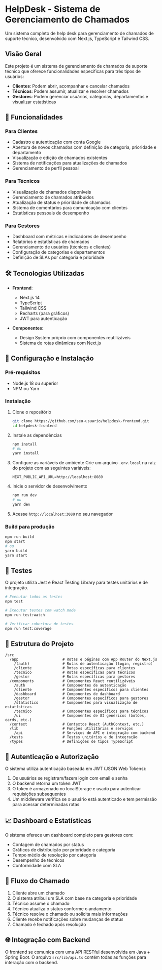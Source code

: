 # HelpDesk - Sistema de Gerenciamento de Chamados

Um sistema completo de help desk para gerenciamento de chamados de suporte técnico, desenvolvido com Next.js, TypeScript e Tailwind CSS.

## Visão Geral

Este projeto é um sistema de gerenciamento de chamados de suporte técnico que oferece funcionalidades específicas para três tipos de usuários:

- **Clientes**: Podem abrir, acompanhar e cancelar chamados
- **Técnicos**: Podem assumir, atualizar e resolver chamados
- **Gestores**: Podem gerenciar usuários, categorias, departamentos e visualizar estatísticas

## 🚀 Funcionalidades

### Para Clientes

- Cadastro e autenticação com conta Google
- Abertura de novos chamados com definição de categoria, prioridade e departamento
- Visualização e edição de chamados existentes
- Sistema de notificações para atualizações de chamados
- Gerenciamento de perfil pessoal

### Para Técnicos

- Visualização de chamados disponíveis
- Gerenciamento de chamados atribuídos
- Atualização de status e prioridade de chamados
- Sistema de comentários para comunicação com clientes
- Estatísticas pessoais de desempenho

### Para Gestores

- Dashboard com métricas e indicadores de desempenho
- Relatórios e estatísticas de chamados
- Gerenciamento de usuários (técnicos e clientes)
- Configuração de categorias e departamentos
- Definição de SLAs por categoria e prioridade

## 🛠️ Tecnologias Utilizadas

- **Frontend**:
  - Next.js 14
  - TypeScript
  - Tailwind CSS
  - Recharts (para gráficos)
  - JWT para autenticação

- **Componentes**:
  - Design System próprio com componentes reutilizáveis
  - Sistema de rotas dinâmicas com Next.js

## 🔧 Configuração e Instalação

### Pré-requisitos

- Node.js 18 ou superior
- NPM ou Yarn

### Instalação

1. Clone o repositório
   ```bash
   git clone https://github.com/seu-usuario/helpdesk-frontend.git
   cd helpdesk-frontend
   ```

2. Instale as dependências
   ```bash
   npm install
   # ou
   yarn install
   ```

3. Configure as variáveis de ambiente
   Crie um arquivo `.env.local` na raiz do projeto com as seguintes variáveis:
   ```
   NEXT_PUBLIC_API_URL=http://localhost:8080
   ```

4. Inicie o servidor de desenvolvimento
   ```bash
   npm run dev
   # ou
   yarn dev
   ```

5. Acesse `http://localhost:3000` no seu navegador

### Build para produção

```bash
npm run build
npm start
# ou
yarn build
yarn start
```

## 🧪 Testes

O projeto utiliza Jest e React Testing Library para testes unitários e de integração.

```bash
# Executar todos os testes
npm test

# Executar testes com watch mode
npm run test:watch

# Verificar cobertura de testes
npm run test:coverage
```

## 📂 Estrutura do Projeto

```
/src
  /app                    # Rotas e páginas com App Router do Next.js
    /(auth)               # Rotas de autenticação (login, registro)
    /cliente              # Rotas específicas para clientes
    /tecnico              # Rotas específicas para técnicos
    /gestor               # Rotas específicas para gestores
  /components             # Componentes React reutilizáveis
    /auth                 # Componentes de autenticação
    /cliente              # Componentes específicos para clientes
    /dashboard            # Componentes de dashboard
    /gestor               # Componentes específicos para gestores
    /statistics           # Componentes para visualização de estatísticas
    /tecnico              # Componentes específicos para técnicos
    /ui                   # Componentes de UI genéricos (botões, cards, etc.)
  /context                # Contextos React (AuthContext, etc.)
  /lib                    # Funções utilitárias e serviços
    /api                  # Serviços de API e integração com backend
  /tests                  # Testes unitários e de integração
  /types                  # Definições de tipos TypeScript
```

## 🔐 Autenticação e Autorização

O sistema utiliza autenticação baseada em JWT (JSON Web Tokens):

1. Os usuários se registram/fazem login com email e senha
2. O backend retorna um token JWT
3. O token é armazenado no localStorage e usado para autenticar requisições subsequentes
4. Um middleware verifica se o usuário está autenticado e tem permissão para acessar determinadas rotas

## 📈 Dashboard e Estatísticas

O sistema oferece um dashboard completo para gestores com:

- Contagem de chamados por status
- Gráficos de distribuição por prioridade e categoria
- Tempo médio de resolução por categoria
- Desempenho de técnicos
- Conformidade com SLA

## 🔄 Fluxo do Chamado

1. Cliente abre um chamado
2. O sistema atribui um SLA com base na categoria e prioridade
3. Técnico assume o chamado
4. Técnico atualiza o status conforme o andamento
5. Técnico resolve o chamado ou solicita mais informações
6. Cliente recebe notificações sobre mudanças de status
7. Chamado é fechado após resolução

## 🌐 Integração com Backend

O frontend se comunica com uma API RESTful desenvolvida em Java + Spring Boot. O arquivo `src/lib/api.ts` contém todas as funções para interação com o backend.

